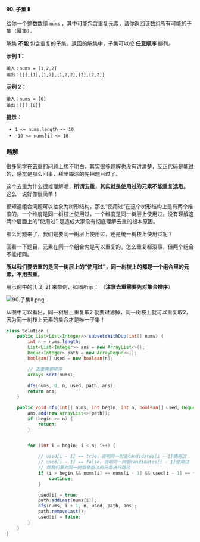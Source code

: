 #### 90. 子集 II

给你一个整数数组 `nums` ，其中可能包含重复元素，请你返回该数组所有可能的子集（幂集）。

解集 **不能** 包含重复的子集。返回的解集中，子集可以按 **任意顺序** 排列。

**示例 1：**

```shell
输入：nums = [1,2,2]
输出：[[],[1],[1,2],[1,2,2],[2],[2,2]]
```

**示例 2：**

```shell
输入：nums = [0]
输出：[[],[0]]
```

**提示：**

- `1 <= nums.length <= 10`
- `-10 <= nums[i] <= 10`

### 题解

很多同学在去重的问题上想不明白，其实很多题解也没有讲清楚，反正代码是能过的，感觉是那么回事，稀里糊涂的先把题目过了。

这个去重为什么很难理解呢，**所谓去重，其实就是使用过的元素不能重复选取。** 这么一说好像很简单！

都知道组合问题可以抽象为树形结构，那么“使用过”在这个树形结构上是有两个维度的，一个维度是同一树枝上使用过，一个维度是同一树层上使用过。没有理解这两个层面上的“使用过” 是造成大家没有彻底理解去重的根本原因。

那么问题来了，我们是要同一树层上使用过，还是统一树枝上使用过呢？

回看一下题目，元素在同一个组合内是可以重复的，怎么重复都没事，但两个组合不能相同。

**所以我们要去重的是同一树层上的“使用过”，同一树枝上的都是一个组合里的元素，不用去重**。

用示例中的[1, 2, 2] 来举例，如图所示： （**注意去重需要先对集合排序**）

![90.子集II.png](http://gitlab.wsh-study.com/xp-study/LeeteCode/-/blob/master/回溯算法/images/子集II/1.jpg)

从图中可以看出，同一树层上重复取2 就要过滤掉，同一树枝上就可以重复取2，因为同一树枝上元素的集合才是唯一子集！

```java
class Solution {
    public List<List<Integer>> subsetsWithDup(int[] nums) {
        int n = nums.length;
        List<List<Integer>> ans = new ArrayList<>();
        Deque<Integer> path = new ArrayDeque<>();
        boolean[] used = new boolean[n];

        // 去重需要排序
        Arrays.sort(nums);
        
        dfs(nums, 0, n, used, path, ans);
        return ans;
    }

    public void dfs(int[] nums, int begin, int n, boolean[] used, Deque<Integer> path, List<List<Integer>> ans) {
        ans.add(new ArrayList<>(path));
        if (begin >= n) {
            return;
        }


        for (int i = begin; i < n; i++) {

            // used[i - 1] == true，说明同一树支candidates[i - 1]使用过
            // used[i - 1] == false，说明同一树层candidates[i - 1]使用过
            // 而我们要对同一树层使用过的元素进行跳过
            if (i > begin && nums[i] == nums[i - 1] && used[i - 1] == false) {
                continue;
            }

            used[i] = true;
            path.addLast(nums[i]);
            dfs(nums, i + 1, n, used, path, ans);
            path.removeLast();
            used[i] = false;
        }
    }
}
```

